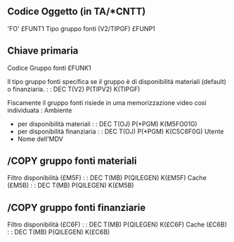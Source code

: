 ## Codice Oggetto (in TA/\*CNTT)
'FO'                                          £FUNT1
Tipo gruppo fonti  (V2/TIPGF)                 £FUNP1
## Chiave primaria
Codice Gruppo fonti                           £FUNK1

Il tipo gruppo fonti specifica se il gruppo è di disponibilità materiali (default) o finanziaria.
 :  : DEC T(V2) P(TIPV2) K(TIPGF)

Fiscamente il gruppo fonti risiede in uma memorizzazione video così individuata : 
Ambiente
- per disponibilità materiali
 :  : DEC T(OJ) P(\*PGM) K(M5FO01G)
- per disponibilità finanziaria
 :  : DEC T(OJ) P(\*PGM) K(C5C6F0G)
Utente
- Nome dell'MDV

## /COPY gruppo fonti materiali
Filtro disponibilità (£M5F)
 :  : DEC T(MB) P(QILEGEN) K(£M5F)
Cache (£M5B)
 :  : DEC T(MB) P(QILEGEN) K(£M5B)

## /COPY gruppo fonti finanziarie
Filtro disponibilità (£C6F)
 :  : DEC T(MB) P(QILEGEN) K(£C6F)
Cache (£C6B)
 :  : DEC T(MB) P(QILEGEN) K(£C6B)
